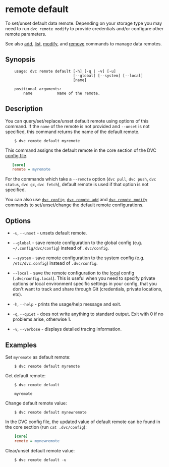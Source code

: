 # remote default

To set/unset default data remote. Depending on your storage type you may need to
run `dvc remote modify` to provide credentials and/or configure other remote
parameters.

See also [add](/doc/commands-reference/remote-add),
[list](/doc/commands-reference/remote-list),
[modify](/doc/commands-reference/remote-modify), and
[remove](/doc/commands-reference/remote-remove) commands to manage data remotes.

## Synopsis

```usage
    usage: dvc remote default [-h] [-q | -v] [-u]
                              [--global] [--system] [--local]
                              [name]

    positional arguments:
        name           Name of the remote.
```

## Description

You can query/set/replace/unset default remote using options of this command. If
the `name` of the remote is not provided and `--unset` is not specified, this
command returns the name of the default remote.

```dvc
    $ dvc remote default myremote
```

This command assigns the default remote in the core section of the DVC
[config file](/doc/user-guide/dvc-files-and-directories).

```ini
   [core]
   remote = myremote
```

For the commands which take a `--remote` option (`dvc pull`, `dvc push`,
`dvc status`, `dvc gc`, `dvc fetch`), default remote is used if that option is
not specified.

You can also use [`dvc config`](/doc/user-guide/dvc-files-and-directories),
[`dvc remote add`](/doc/commands-reference/remote-add) and
[`dvc remote modify`](/doc/commands-reference/remote-modify) commands to
set/unset/change the default remote configurations.

## Options

- `-u`, `--unset` - unsets default remote.

- `--global` - save remote configuration to the global config (e.g.
  `~/.config/dvc/config`) instead of `.dvc/config`.

- `--system` - save remote configuration to the system config (e.g.
  `/etc/dvc.config`) instead of `.dvc/config`.

- `--local` - save the remote configuration to the
  [local](/doc/user-guide/dvc-files-and-directories) config
  (`.dvc/config.local`). This is useful when you need to specify private options
  or local environment specific settings in your config, that you don't want to
  track and share through Git (credentials, private locations, etc).

- `-h`, `--help` - prints the usage/help message and exit.

- `-q`, `--quiet` - does not write anything to standard output. Exit with 0 if
  no problems arise, otherwise 1.

- `-v`, `--verbose` - displays detailed tracing information.

## Examples

Set `myremote` as default remote:

```dvc
    $ dvc remote default myremote
```

Get default remote:

```dvc
    $ dvc remote default

    myremote
```

Change default remote value:

```dvc
    $ dvc remote default mynewremote
```

In the DVC config file, the updated value of default remote can be found in the
core section (run `cat .dvc/config`):

```ini
    [core]
    remote = mynewremote
```

Clear/unset default remote value:

```dvc
    $ dvc remote default -u
```
